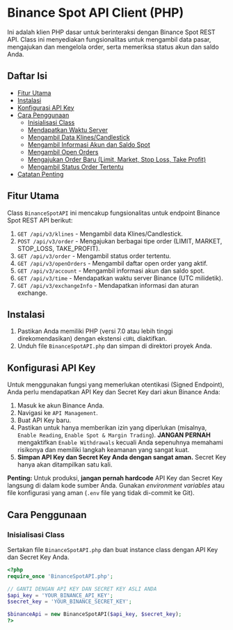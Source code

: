 # Binance Spot API Client (PHP)

Ini adalah klien PHP dasar untuk berinteraksi dengan Binance Spot REST API. Class ini menyediakan fungsionalitas untuk mengambil data pasar, mengajukan dan mengelola order, serta memeriksa status akun dan saldo Anda.

## Daftar Isi
- [Fitur Utama](#fitur-utama)
- [Instalasi](#instalasi)
- [Konfigurasi API Key](#konfigurasi-api-key)
- [Cara Penggunaan](#cara-penggunaan)
  - [Inisialisasi Class](#inisialisasi-class)
  - [Mendapatkan Waktu Server](#mendapatkan-waktu-server)
  - [Mengambil Data Klines/Candlestick](#mengambil-data-klinescandlestick)
  - [Mengambil Informasi Akun dan Saldo Spot](#mengambil-informasi-akun-dan-saldo-spot)
  - [Mengambil Open Orders](#mengambil-open-orders)
  - [Mengajukan Order Baru (Limit, Market, Stop Loss, Take Profit)](#mengajukan-order-baru-limit-market-stop-loss-take-profit)
  - [Mengambil Status Order Tertentu](#mengambil-status-order-tertentu)
- [Catatan Penting](#catatan-penting)

## Fitur Utama
Class `BinanceSpotAPI` ini mencakup fungsionalitas untuk endpoint Binance Spot REST API berikut:

1.  `GET /api/v3/klines` - Mengambil data Klines/Candlestick.
2.  `POST /api/v3/order` - Mengajukan berbagai tipe order (LIMIT, MARKET, STOP_LOSS, TAKE_PROFIT).
3.  `GET /api/v3/order` - Mengambil status order tertentu.
4.  `GET /api/v3/openOrders` - Mengambil daftar open order yang aktif.
5.  `GET /api/v3/account` - Mengambil informasi akun dan saldo spot.
6.  `GET /api/v3/time` - Mendapatkan waktu server Binance (UTC milidetik).
7.  `GET /api/v3/exchangeInfo` - Mendapatkan informasi dan aturan exchange.

## Instalasi
1.  Pastikan Anda memiliki PHP (versi 7.0 atau lebih tinggi direkomendasikan) dengan ekstensi `cURL` diaktifkan.
2.  Unduh file `BinanceSpotAPI.php` dan simpan di direktori proyek Anda.

## Konfigurasi API Key
Untuk menggunakan fungsi yang memerlukan otentikasi (Signed Endpoint), Anda perlu mendapatkan API Key dan Secret Key dari akun Binance Anda:

1.  Masuk ke akun Binance Anda.
2.  Navigasi ke `API Management`.
3.  Buat API Key baru.
4.  Pastikan untuk hanya memberikan izin yang diperlukan (misalnya, `Enable Reading`, `Enable Spot & Margin Trading`). **JANGAN PERNAH** mengaktifkan `Enable Withdrawals` kecuali Anda sepenuhnya memahami risikonya dan memiliki langkah keamanan yang sangat kuat.
5.  **Simpan API Key dan Secret Key Anda dengan sangat aman.** Secret Key hanya akan ditampilkan satu kali.

**Penting:** Untuk produksi, **jangan pernah hardcode** API Key dan Secret Key langsung di dalam kode sumber Anda. Gunakan *environment variables* atau file konfigurasi yang aman (`.env` file yang tidak di-commit ke Git).

## Cara Penggunaan

### Inisialisasi Class
Sertakan file `BinanceSpotAPI.php` dan buat instance class dengan API Key dan Secret Key Anda.

```php
<?php
require_once 'BinanceSpotAPI.php';

// GANTI DENGAN API KEY DAN SECRET KEY ASLI ANDA
$api_key = 'YOUR_BINANCE_API_KEY';
$secret_key = 'YOUR_BINANCE_SECRET_KEY';

$binanceApi = new BinanceSpotAPI($api_key, $secret_key);
?>
